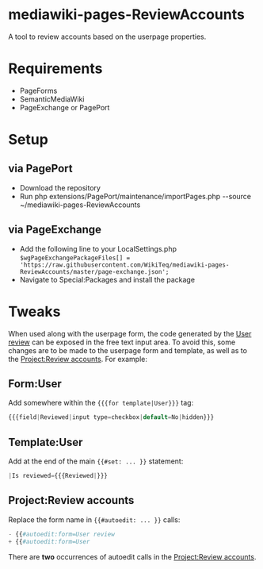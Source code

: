 # mediawiki-pages-ReviewAccounts
A tool to review accounts based on the userpage properties.

# Requirements
* PageForms
* SemanticMediaWiki
* PageExchange or PagePort

# Setup

## via PagePort
* Download the repository
* Run php extensions/PagePort/maintenance/importPages.php --source ~/mediawiki-pages-ReviewAccounts

## via PageExchange
* Add the following line to your LocalSettings.php `$wgPageExchangePackageFiles[] = 'https://raw.githubusercontent.com/WikiTeq/mediawiki-pages-ReviewAccounts/master/page-exchange.json';`
* Navigate to Special:Packages and install the package

# Tweaks
When used along with the userpage form, the code generated by the [User review](Form/User%20review.mediawiki) can be exposed in the free text input area. To avoid this, some changes are to be made to the userpage form and template, as well as to the [Project:Review accounts](Project/Review%20accounts.mediawiki). For example:

## Form:User
Add somewhere within the `{{{for template|User}}}` tag:
```php
{{{field|Reviewed|input type=checkbox|default=No|hidden}}}
```
## Template:User
Add at the end of the main `{{#set: ... }}` statement:
```php
|Is reviewed={{{Reviewed|}}}
```
## Project:Review accounts
Replace the form name in `{{#autoedit: ... }}` calls:
```php
- {{#autoedit:form=User review
+ {{#autoedit:form=User
```
There are **two** occurrences of autoedit calls in the [Project:Review accounts](Project/Review%20accounts.mediawiki).

